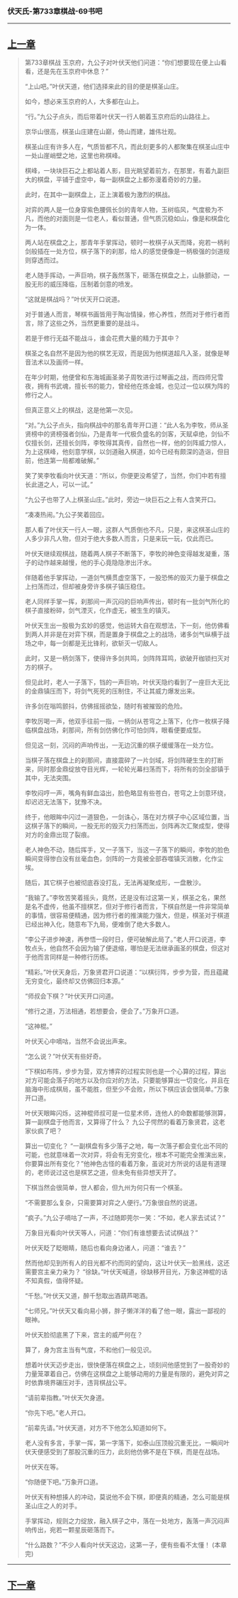 ### 伏天氏-第733章棋战-69书吧

--------
[上一章](./c001a30928cc9c9fe1794fafb034c42e.md)
--------


>
>
>
>第733章棋战
>玉京府，九公子对叶伏天他们问道：“你们想要现在便上山看看，还是先在玉京府中休息？”
>
>“上山吧。”叶伏天道，他们选择来此的目的便是棋圣山庄。
>
>如今，想必来玉京府的人，大多都在山上。
>
>“行。”九公子点头，而后带着叶伏天一行人朝着玉京府后的山路往上。
>
>京华山很高，棋圣山庄建在山巅，倚山而建，雄伟壮观。
>
>棋圣山庄有许多人在，气质皆都不凡，而此刻更多的人都聚集在棋圣山庄中一处山崖峭壁之地，这里也称棋峰。
>
>棋峰，一块块巨石之上都站着人影，目光眺望着前方，在那里，有着九副巨大的棋盘，平铺于虚空中，每一副棋盘之上都弥漫着奇妙的力量。
>
>此时，在其中一副棋盘上，正上演着极为激烈的棋战。
>
>对弈的两人是一位身穿紫色腰佩长剑的青年人物，玉树临风，气度极为不凡，而他的对面则是一位老人，看似普通，但气质沉稳如山，像是和棋盘化为一体。
>
>两人站在棋盘之上，那青年手掌挥动，顿时一枚棋子从天而降，宛若一柄利剑般插在一处方位，棋子落下的刹那，给人的感觉便像是一柄极强的剑道规则穿透而过。
>
>老人随手挥动，一声巨响，棋子轰然落下，砸落在棋盘之上，山脉颤动，一股无形的威压降临，压制着剑意的喷发。
>
>“这就是棋战吗？”叶伏天开口说道。
>
>对于普通人而言，琴棋书画皆用于陶冶情操，修心养性，然而对于修行者而言，除了这些之外，当然更重要的是战斗。
>
>若是于修行无益不能战斗，谁会花费大量的精力于其中？
>
>棋圣之名自然不是因为他的棋艺无双，而是因为他棋道超凡入圣，就像是琴音法术以及画师一样。
>
>在年少时期，他便曾和东海城画圣弟子周牧进行过琴画之战，而四师兄雪夜，拥有书武魂，擅长书的能力，曾经他在炼金城，也见过一位以棋为阵的修行之人。
>
>但真正意义上的棋战，这是他第一次见。
>
>“对。”九公子点头，指向棋战中的那名青年开口道：“此人名为李牧，师从圣贤榜中的贤榜强者剑仙，乃是青年一代极负盛名的剑客，天赋卓绝，剑仙不仅擅长剑，还擅长剑阵，李牧得其真传，自然也一样，他的剑阵威力惊人，为上这棋峰，他刻意学棋，以剑道融入棋道，如今已经有颇深的造诣，但目前，他连第一局都难破解。”
>
>笑了笑李牧看向叶伏天道：“所以，你便更没希望了，当然，你们中若有擅长此道之人，可以一试。”
>
>“九公子也带了人上棋圣山庄。”此时，旁边一块巨石之上有人含笑开口。
>
>“凑凑热闹。”九公子笑着回应。
>
>那人看了叶伏天一行人一眼，这群人气质倒也不凡，只是，来这棋圣山庄的人多少非凡人物，但对于绝大多数人而言，只是来玩一玩，仅此而已。
>
>叶伏天继续观棋战，随着两人棋子不断落下，李牧的神色变得越发凝重，落子的动作越来越慢，他的手心竟隐隐渗出汗水。
>
>伴随着他手掌挥动，一道剑气横贯虚空落下，一股恐怖的毁灭力量于棋盘之上扫荡而过，但却被身旁许多棋子镇压稳住。
>
>老人同样手掌一挥，刹那间一声沉闷的巨响声传出，顿时有一批剑气所化的棋子直接粉碎，剑气湮灭，化作虚无，被生生的镇灭。
>
>叶伏天生出一股极为玄妙的感觉，他运转大自在观想法，下一刻，他仿佛看到两人并非是在对弈下棋，而是置身于棋盘之上的战场，诸多剑气纵横于战场之中，每一剑都是无比锋利，欲斩灭一切敌人。
>
>此时，又是一柄剑落下，使得许多剑共鸣，剑阵阵耳鸣，欲破开枷锁扫灭对方的棋子。
>
>但见此时，老人一子落下，铛的一声巨响，叶伏天隐约看到了一座巨大无比的金鼎镇压而下，将剑气死死的压制住，不让其威力爆发出来。
>
>许多剑在嗡鸣颤抖，仿佛摇摇欲坠，随时有被摧毁的危险。
>
>李牧厉喝一声，他双手往前一指，一柄剑从苍穹之上落下，化作一枚棋子降临棋盘战场，刹那间，所有剑仿佛化作可怕剑阵，眼看便要成型。
>
>但见这一刻，沉闷的声响传出，一无边沉重的棋子缓缓落在一处方位。
>
>当棋子落在棋盘上的刹那间，直接震碎了一片剑域，将剑阵硬生生的打断来，同时那金鼎绽放夺目光辉，一轮轮光幕扫荡而下，将所有的剑全部镇于其中，无法突围。
>
>李牧闷哼一声，嘴角有鲜血溢出，脸色略显有些苍白，苍穹之上剑意环绕，却迟迟无法落下，犹豫不决。
>
>终于，他眼眸中闪过一道狠色，一剑诛心，落在对方棋子中心区域位置，当这棋子落下的瞬间，一股无形的毁灭力扫荡而出，剑阵再次汇聚成型，使得对方的金鼎出现了裂痕。
>
>老人神色不动，随后挥手，又一子落下，当这一子落下的瞬间，李牧的脸色瞬间变得惨白没有丝毫血色，剑阵的一方竟被全部吞噬镇灭消散，化作尘埃。
>
>随后，其它棋子也被彻底吞没打乱，无法再凝聚成形，一盘散沙。
>
>“我输了。”李牧苦笑着摇头，竟然，还是没有过这第一关，棋圣之名，果然是名不虚传，他虽不擅棋艺，但对于修行者而言，下棋自然是一件非常简单的事情，很容易便精通，因为修行者的推演能力强大，但是，棋圣对于棋道已经出神入化，随意布下九局，便难倒了绝大多数人。
>
>“李公子进步神速，再参悟一段时日，便可破解此局了。”老人开口说道，李牧点头，他自然不会因为输了便退缩，哪怕是无法继承画圣的棋盘，但这对于他而言同样是一种修行历练。
>
>“精彩。”叶伏天身后，万象贤君开口说道：“以棋衍阵，步步为营，而且蕴藏无穷变化，最终却又仿佛回归本源。”
>
>“师叔会下棋？”叶伏天开口问道。
>
>“修行之道，万法相通，若想要会，便会了。”万象开口道。
>
>“这神棍。”
>
>叶伏天心中嘀咕，当然不会说出声来。
>
>“怎么说？”叶伏天有些好奇。
>
>“下棋如布阵，步步为营，双方博弈的过程实则也是一个心算的过程，算出对方可能会落子的地方以及你应对的方法，只要能够算出一切变化，并且在脑海中形成棋局，虽不能胜，但至少不会败，所以下棋应该会很简单。”万象开口道。
>
>叶伏天眼眸闪烁，这神棍师叔可是一位星术师，连他人的命数都能够测算，算一副棋盘于他而言，又算得了什么？
>九公子愕然的看着万象贤君，这老家伙疯了吧？
>
>算出一切变化？
>“一副棋盘有多少落子之地，每一次落子都会变化出不同的可能，也就意味着一次对弈，将会有无穷变化，根本不可能完全推演出来，你要算出所有变化？”他神色古怪的看着万象，虽说对方所说的话是有道理的，老师说过这也是棋艺之道，但未免有些异想天开了。
>
>下棋当然会很简单，世人都会，但九州为何只有一个棋圣。
>
>“不需要那么复杂，只需要算对弈之人便行。”万象很自然的说道。
>
>“疯子。”九公子嘀咕了一声，不过随即莞尔一笑：“不如，老人家去试试？”
>
>万象目光看向叶伏天等人，问道：“你们有谁想要去试试棋战？”
>
>叶伏天眨了眨眼睛，随后也看向身边诸人，问道：“谁去？”
>
>然而他却见到所有人的目光都不约而同的望向，这让叶伏天一脸黑线，这还需要宫主亲力亲为？
>“徐缺。”叶伏天喊道，徐缺移开目光，万象这神棍的话不知真假，值得怀疑。
>
>“千愁。”叶伏天又道，醉千愁取出酒葫芦喝酒。
>
>“七师兄。”叶伏天又看向易小狮，胖子懒洋洋的看了他一眼，露出一鄙视的眼神。
>
>叶伏天脸彻底黑了下来，宫主的威严何在？
>
>算了，身为宫主当有气度，不和他们一般见识。
>
>想着叶伏天迈步走出，很快便落在棋盘之上，顷刻间他感觉到了一股奇妙的力量笼罩着自己，仿佛在这棋盘之上能够动用的力量是有限的，避免对弈之时依靠境界碾压对手，违背棋战公平。
>
>“请前辈指教。”叶伏天欠身道。
>
>“你先下吧。”老人开口。
>
>“前辈先请。”叶伏天道，对方不下他怎么知道如何下。
>
>老人没有多言，手掌一挥，第一字落下，如泰山压顶般沉重无比，一瞬间叶伏天便感受到了那股沉重的压力，此刻他仿佛不是在下棋，而是在战场。
>
>叶伏天在等。
>
>“你随便下吧。”万象开口道。
>
>叶伏天有种想揍人的冲动，莫说他不会下棋，即便真的精通，怎么可能是棋圣山庄之人的对手。
>
>手掌挥动，规则之力绽放，融入棋子之中，落在一处地方，轰落一声沉闷声响传出，宛若一颗星辰砸落而下。
>
>“什么路数？”不少人看向叶伏天这边，这第一子，便有些看不太懂！
>(本章完)
>
>

--------
[下一章](./75c08975d38a0c802beded2e0d682b09.md)
--------
